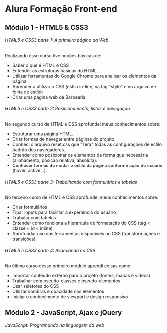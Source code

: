 #  Alura Formação Front-end

## Módulo 1 - HTML5 & CSS3

###### HTML5 e CSS3 parte 1: A primeira página da Web
Realizando esse curso tive noções básicas de:
- Saber o que é HTML e CSS
- Entender as estruturas basicas do HTML
- Utilizar ferramentas do Google Chrome para analisar os elementos da página
- Aprender a utilizar o CSS (estilo in-line, na tag "style" e no arquivo de folha de estilo)
- Criar uma página web de Barbearia

###### HTML5 e CSS3 parte 2: Posicionamento, listas e navegação
No segundo curso de HTML e CSS aprofundei meus conhecimentos sobre:
- Estruturar uma página HTML.
- Criar formas de navegar entre páginas do projeto.
- Conheci o arquivo reset.css que "zera" todas as configurações de estilo padrão dos navegadores.
- Entender como posicionar os elementos da forma que necessária (alinhamento, posição relativa, absoluta).
- Conhecer formas de mudar o estilo da página conforme ação do usuário (hover, active...).

###### HTML5 e CSS3 parte 3: Trabalhando com formulários e tabelas
No terceiro curso de HTML e CSS aprofundei meus conhecimentos sobre:
- Criar formulários
- Tipar inputs para facilitar a experiência do usuário
- Trabalar com tabelas
- Entender como funciona a hierarquia de formatação do CSS (tag < classe < id < inline)
- Aprofundar uso das ferramentas disponíveis no CSS (transformações e transições)

###### HTML5 e CSS3 parte 4: Avançando no CSS
No último curso desse primeiro módulo aprendi coisas como:
- Importar conteudo externo para o projeto (fontes, mapas e vídeos)
- Trabalhar com pseudo-classes e pseudo-elementos
- Usar seletores do CSS
- Utilizar sombras e opacidade nos elementos
- Iniciar o conhecimento de viewport e design responsivo

## Módulo 2 - JavaScript, Ajax e jQuery

###### JavaScript: Programando na linguagem da web